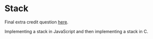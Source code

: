 Stack
=====

Final extra credit question [here](http://c.learncodethehardway.org/book/ex17.html).

Implementing a stack in JavaScript and then implementing a stack in C.
